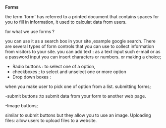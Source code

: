 **Forms**

the term 'form' has referred to a printed document that contains spaces for you to fill in information, it used to calculat data from users.

for what we use forms ?

you can use it as a search box in your site ,example google search.
There are several types of form controls that
you can use to collect information from visitors to your site.
you can add text : as a text input such e-mail
or as a password input you can insert characters or numbers.
or making a choice;
- Radio buttons : to select one of a option,
- checkboxes ; to select and unselect one or more option 
- Drop down boxes :

 when you make user to pick one of option from a list.
submitting forms;

-submit buttons :to submit data from your form to another web page.

-Image buttons;

similar to submit buttons but they allow you to use an image.
Uploading files: allow users to upload files to a website.